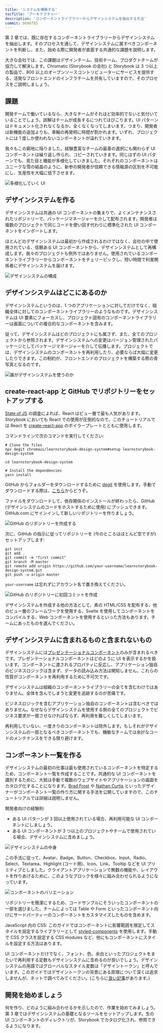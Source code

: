 ```yaml
---
title: 'システムを構築する'
tocTitle: 'アーキテクチャー'
description: 'コンポーネントライブラリーからデザインシステムを抽出する方法'
commit: b696f85
---
```


第 2 章では、既に存在するコンポーネントライブラリーからデザインシステムを抽出します。そのプロセスを通して、デザインシステムに属すべきコンポーネントを判断し、また、始める際に開発者が直面する共通的な課題を説明します。

大きな会社では、この課題はデザインチーム、技術チーム、プロダクトチームが協力して解決します。Chromatic (Storybook の会社) と Storybook は 3 つ以上の製品で、800 以上のオープンソースコントリビューターにサービスを提供する、活発なフロントエンドのインフラチームを共有していますので、そのプロセスをご説明しましょう。

## 課題

開発チームで働いているなら、大きなチームがそれほど効率的でないと気付いていることでしょう。誤解はチームが成長するにつれてはびこります。UI パターンはドキュメント化されなくなるか、全くなくなってしまいます。つまり、開発者は新機能の追加よりも、車輪の再発明に時間が割かれます。いずれ、プロジェクトには 1 度しか使われないコンポーネントが溢れていきます。

我々もこの窮地に陥りました。経験豊富なチームの最善の選択にも関わらず UI コンポーネントは繰り返し作られ、コピーされていきます。同じはずの UI パターンでも、見た目と機能が多様化していきました。それぞれのコンポーネントはユニークな雪の結晶のように、新参の開発者が信頼できる情報源の区別を不可能にし、生産性を大幅に低下させます。

![多様化していく UI](/design-systems-for-developers/design-system-inconsistent-buttons.jpg)

## デザインシステムを作る

デザインシステムは共通の UI コンポーネントの集まりで、よくメンテナンスされたリポジトリーで、パッケージマネージャーを介して配布されます。開発者は複数のプロジェクトで同じコードを使い回す代わりに標準化された UI コンポーネントをインポートします。

ほとんどのデザインシステムは最初から作成されるわけではなく、会社の中で使用されている、信頼ある UI コンポーネントから、デザインシステムとして再構成します。我々のプロジェクトも例外ではありません。使用されているコンポーネントライブラリーからコンポーネントをチェリーピックし、短い時間で利害関係者にデザインシステムを届けます。

![デザインシステムの構成](/design-systems-for-developers/design-system-contents.jpg)

## デザインシステムはどこにあるのか

デザインシステムというのは、1 つのアプリケーションに対してだけでなく、組織全体に対してのコンポーネントライブラリーのようなものです。デザインシステムは UI 要素にフォーカスし、プロジェクト固有のコンポーネントライブラリーは画面についての複合的なコンポーネントを含みます。

従って、デザインシステムはどのプロジェクトにも属さず、また、全てのプロジェクトから参照されます。デザインシステムへの変更はバージョン管理されたパッケージとしてパッケージマネージャーを介して伝播します。プロジェクトでは、デザインシステムのコンポーネントを再利用したり、必要ならば大幅に変更したりできます。この制約が、フロントエンドのプロジェクトを構築する際の青写真となるのです。

![誰がデザインシステムを使うのか](/design-systems-for-developers/design-system-consumers.jpg)

## create-react-app と GitHub でリポジトリーをセットアップする

[State of JS](https://stateofjs.com/) の調査によれば、React はビュー層で最も人気があります。Storybook においても React での使用が圧倒的なので、このチュートリアルでは React を [create-react-app](https://github.com/facebook/create-react-app) のボイラープレートとともに使用します。

コマンドラインで次のコマンドを実行してください:

```shell
# Clone the files
npx degit chromaui/learnstorybook-design-system#setup learnstorybook-design-system

cd learnstorybook-design-system

# Install the dependencies
yarn install
```

<div class="aside">
GitHub からフォルダーをダウンロードするために <a href="https://github.com/Rich-Harris/degit">degit</a> を使用します。手動でダウンロードする際は、<a href="https://github.com/chromaui/learnstorybook-design-system/tree/setup">こちら</a>からどうぞ。
</div>

ファイルをダウンロードして、依存関係のインストールが終わったら、GitHub (デザインシステムのコードをホストするために使用) にプッシュできます。GitHub.com にサインインして新しいリポジトリーを作りましょう。

![GitHub のリポジトリーを作成する](/design-systems-for-developers/create-github-repository.png)

次に、GitHub の指示に従ってリポジトリーを (今のところはほとんど空ですが) セットアップします:

```shell
git init
git add .
git commit -m "first commit"
git branch -M master
git remote add origin https://github.com/your-username/learnstorybook-design-system.git
git push -u origin master
```

`your-username` は忘れずにアカウント名で置き換えてください。

![GitHub のリポジトリーに初回コミットを作成](/design-systems-for-developers/created-github-repository.png)

<div class="aside">デザインシステムを作成する他の方法として、素の HTML/CSS を配布する、他のビュー層のフレームワークを使用する、Svelte を使用してコンポーネントをコンパイルする、Web コンポーネントを使用するといった方法もあります。チームにあったものを選んでください。</div>

## デザインシステムに含まれるものと含まれないもの

デザインシステムには[プレゼンテーショナルコンポーネント](https://medium.com/@dan_abramov/smart-and-dumb-components-7ca2f9a7c7d0)のみが含まれるべきです。プレゼンテーショナルコンポーネントはどのように UI を表示するかを扱います。コンポーネントに渡されるプロパティに反応し、アプリケーション独自のビジネスロジックは含まず、データの読み込み方法は関知しません。これらの性質がコンポーネントを再利用するために不可欠です。

デザインシステムは組織のコンポーネントライブラリーの全てを含むわけではありません。全体を含んでしまうと変更を追跡するのが苦痛です。

ビジネスロジックを含むアプリケーション独自のコンポーネントは含むべきではありません。なぜならデザインシステムを使用する側の全てのプロジェクトでビジネス要求が一致させなければならず、再利用を難しくしてしまいます。

再利用していない、一度きりのコンポーネントは除外します。もしそれがデザインシステムの一部となるべきコンポーネントでも、機敏なチームでは余計なコードのメンテナンスをできる限り避けます。

## コンポーネント一覧を作る

デザインシステムの最初の仕事は最も使用されているコンポーネントを特定するため、コンポーネント一覧を作成することです。共通的な UI コンポーネントを識別するために、大抵は手動で複数のウェブサイトやアプリケーションの画面をカタログ化することになります。[Brad Frost](http://bradfrost.com/blog/post/interface-inventory/) や [Nathan Curtis](https://medium.com/eightshapes-llc/the-component-cut-up-workshop-1378ae110517) といったデザイナーがコンポーネント一覧の作り方に関する手法を公開していますので、このチュートリアルでは詳細は説明しません。

開発者向けの経験則:

- ある UI パターンが 3 回以上使用されている場合、再利用可能な UI コンポーネントにしましょう。
- ある UI コンポーネントが 3 つ以上のプロジェクトやチームで使用されている場合、デザインシステムに含めましょう。

![デザインシステムの中身](/design-systems-for-developers/design-system-grid.png)

この手法に従って、Avatar、Badge、Button、Checkbox、Input、Radio、Select、Textarea、Highlight (コード用)、Icon、Link、Tooltip などを UI プリミティブとしました。クライアントアプリケーションで無数の機能や、レイアウトを作りあげるために、このようなブロックを様々に組み合わせられるようになっています。

![コンポーネントのバリエーション](/design-systems-for-developers/design-system-consolidate-into-one-button.jpg)

リポジトリーを簡潔にするため、コードサンプルにそういったコンポーネントの一部を選びました。チームによっては Table や Form といったコンポーネント向けにサードパーティーのコンポーネントをカスタマイズしたものを含めます。

<div class="aside">JavaScript 内の CSS: このガイドではコンポーネントに影響範囲を限定してスタイルを設定するライブラリーとして <a href="https://www.styled-components.com">styled-components</a> を使用します。手動で CSS クラスを設定する CSS modules など、他にもコンポーネントにスタイルを設定する方法はあります。</div>

UI コンポーネントだけでなく、フォント、色、余白といったプロジェクトをまたいで再利用する定数もデザインシステムに含めるのが良いでしょう。デザインシステムの用語ではグローバルなスタイル変数は「デザイントークン」と呼んでいます。このガイドではデザイントークンの背景にある原理について深くは追求しませんが、ネットで調べてみてください。(こちらに[良い記事](https://medium.com/eightshapes-llc/tokens-in-design-systems-25dd82d58421)があります。)

## 開発を始めましょう

何を作り、どのように組み合わせるかを示したので、作業を始めてみましょう。第 3 章ではデザインシステムの基礎となるツールをセットアップします。生の UI コンポーネントのディレクトリが、Storybook でカタログ化され、参照できるようになります。
